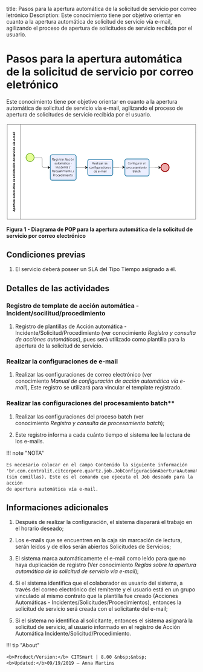 title: Pasos para la apertura automática de la solicitud de servicio por correo
letrónico
Description: Este conocimiento tiene por objetivo orientar en cuanto a la apertura automática de solicitud de servicio vía e-mail, agilizando el proceso de apertura de solicitudes de servicio recibida por el usuario.

# Pasos para la apertura automática de la solicitud de servicio por correo eletrónico

Este conocimiento tiene por objetivo orientar en cuanto a la apertura automática
de solicitud de servicio vía e-mail, agilizando el proceso de apertura de
solicitudes de servicio recibida por el usuario.

![figura](images/open-ticket.png)

**Figura 1 - Diagrama de POP para la apertura automática de la solicitud de
servicio por correo electrónico**

Condiciones previas
-------------------

1.  El servicio deberá poseer un SLA del Tipo Tiempo asignado a él.

Detalles de las actividades
---------------------------

### Registro de template de acción automática - Incident/socilitud/procedimiento

1.  Registro de plantillas de Acción automática -
    Incidente/Solicitud/Procedimiento (ver conocimiento *Registro y consulta de
    acciónes automáticas*), pues será utilizado como plantilla para la apertura
    de la solicitud de servicio.

### Realizar la configuraciones de e-mail

1.  Realizar las configuraciones de correo electrónico (ver conocimiento *Manual
    de configuración de acción automática vía e-mail*), Este registro se
    utilizará para vincular el template registrado.

### Realizar las configuraciones del procesamiento batch**

1.  Realizar las configuraciones del proceso batch (ver conocimiento *Registro y
    consulta de procesamiento batch*);

2.  Este registro informa a cada cuánto tiempo el sistema lee la lectura de los
    e-mails.

!!! note "NOTA"

    Es necesario colocar en el campo Contenido la siguiente información
    'br.com.centralit.citcorpore.quartz.job.JobConfiguraciónAberturaAutomaticaViaEmail'
    (sin comillas). Este es el comando que ejecuta el Job deseado para la acción
    de apertura automática vía e-mail.

Informaciones adicionales
-------------------------

1.  Después de realizar la configuración, el sistema disparará el trabajo en el
    horario deseado;

2.  Los e-mails que se encuentren en la caja sin marcación de lectura, serán
    leídos y de ellos serán abiertos Solicitudes de Servicios;

3.  El sistema marca automáticamente el e-mail como leído para que no haya
    duplicación de registro (Ver conocimiento *Reglas sobre la apertura
    automática de la solicitud de servicio vía e-mail*);

4.  Si el sistema identifica que el colaborador es usuario del sistema, a través
    del correo electrónico del remitente y el usuario está en un grupo vinculado
    al mismo contrato que la plantilla fue creado (Acciones Automáticas -
    Incidentes/Solicitudes/Procedimientos), entonces la solicitud de servicio
    será creada con el solicitante del e-mail;

5.  Si el sistema no identifica al solicitante, entonces el sistema asignará la
    solicitud de servicio, al usuario informado en el registro de Acción
    Automática Incidente/Solicitud/Procedimiento.


[1]:/es-es/citsmart-platform-7/plataform-administration/configuring-automatic-actions/automatic-actions.html
[2]:/es-es/citsmart-platform-7/plataform-administration/configuring-automatic-actions/automatic-action-email.html
[3]:/es-es/citsmart-platform-7/plataform-administration/configuring-automatic-actions/batch-processing.html
[4]:/es-es/citsmart-platform-7/processes/tickets/rules-open-ticket.html


!!! tip "About"

    <b>Product/Version:</b> CITSmart | 8.00 &nbsp;&nbsp;
    <b>Updated:</b>09/19/2019 – Anna Martins
